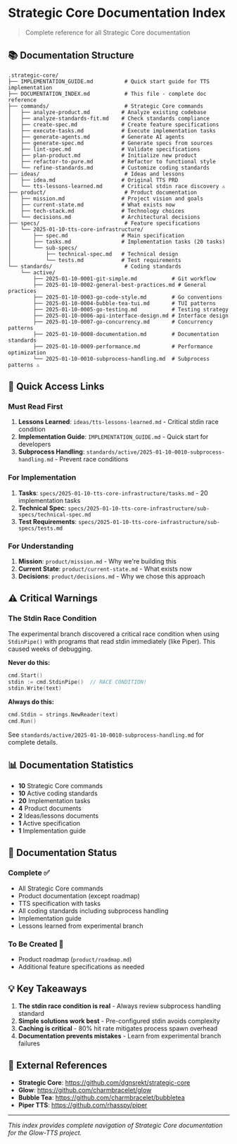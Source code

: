 # Strategic Core Documentation Index

> Complete reference for all Strategic Core documentation

## 📚 Documentation Structure

```
.strategic-core/
├── IMPLEMENTATION_GUIDE.md          # Quick start guide for TTS implementation
├── DOCUMENTATION_INDEX.md           # This file - complete doc reference
├── commands/                        # Strategic Core commands
│   ├── analyze-product.md          # Analyze existing codebase
│   ├── analyze-standards-fit.md    # Check standards compliance
│   ├── create-spec.md              # Create feature specifications
│   ├── execute-tasks.md            # Execute implementation tasks
│   ├── generate-agents.md          # Generate AI agents
│   ├── generate-spec.md            # Generate specs from sources
│   ├── lint-spec.md                # Validate specifications
│   ├── plan-product.md             # Initialize new product
│   ├── refactor-to-pure.md         # Refactor to functional style
│   └── refine-standards.md         # Customize coding standards
├── ideas/                           # Ideas and lessons
│   ├── idea.md                     # Original TTS PRD
│   └── tts-lessons-learned.md      # Critical stdin race discovery ⚠️
├── product/                         # Product documentation
│   ├── mission.md                  # Project vision and goals
│   ├── current-state.md            # What exists now
│   ├── tech-stack.md               # Technology choices
│   └── decisions.md                # Architectural decisions
├── specs/                           # Feature specifications
│   └── 2025-01-10-tts-core-infrastructure/
│       ├── spec.md                 # Main specification
│       ├── tasks.md                # Implementation tasks (20 tasks)
│       └── sub-specs/
│           ├── technical-spec.md   # Technical design
│           └── tests.md            # Test requirements
└── standards/                       # Coding standards
    └── active/
        ├── 2025-01-10-0001-git-simple.md           # Git workflow
        ├── 2025-01-10-0002-general-best-practices.md # General practices
        ├── 2025-01-10-0003-go-code-style.md        # Go conventions
        ├── 2025-01-10-0004-bubble-tea-tui.md       # TUI patterns
        ├── 2025-01-10-0005-go-testing.md           # Testing strategy
        ├── 2025-01-10-0006-api-interface-design.md # Interface design
        ├── 2025-01-10-0007-go-concurrency.md       # Concurrency patterns
        ├── 2025-01-10-0008-documentation.md        # Documentation standards
        ├── 2025-01-10-0009-performance.md          # Performance optimization
        └── 2025-01-10-0010-subprocess-handling.md  # Subprocess patterns ⚠️
```

## 🚀 Quick Access Links

### Must Read First
1. **Lessons Learned**: `ideas/tts-lessons-learned.md` - Critical stdin race condition
2. **Implementation Guide**: `IMPLEMENTATION_GUIDE.md` - Quick start for developers
3. **Subprocess Handling**: `standards/active/2025-01-10-0010-subprocess-handling.md` - Prevent race conditions

### For Implementation
1. **Tasks**: `specs/2025-01-10-tts-core-infrastructure/tasks.md` - 20 implementation tasks
2. **Technical Spec**: `specs/2025-01-10-tts-core-infrastructure/sub-specs/technical-spec.md`
3. **Test Requirements**: `specs/2025-01-10-tts-core-infrastructure/sub-specs/tests.md`

### For Understanding
1. **Mission**: `product/mission.md` - Why we're building this
2. **Current State**: `product/current-state.md` - What exists now
3. **Decisions**: `product/decisions.md` - Why we chose this approach

## ⚠️ Critical Warnings

### The Stdin Race Condition

The experimental branch discovered a critical race condition when using `StdinPipe()` with programs that read stdin immediately (like Piper). This caused weeks of debugging.

**Never do this:**
```go
cmd.Start()
stdin := cmd.StdinPipe()  // RACE CONDITION!
stdin.Write(text)
```

**Always do this:**
```go
cmd.Stdin = strings.NewReader(text)
cmd.Run()
```

See `standards/active/2025-01-10-0010-subprocess-handling.md` for complete details.

## 📊 Documentation Statistics

- **10** Strategic Core commands
- **10** Active coding standards
- **20** Implementation tasks
- **4** Product documents
- **2** Ideas/lessons documents
- **1** Active specification
- **1** Implementation guide

## 🔄 Documentation Status

### Complete ✅
- All Strategic Core commands
- Product documentation (except roadmap)
- TTS specification with tasks
- All coding standards including subprocess handling
- Implementation guide
- Lessons learned from experimental branch

### To Be Created 📝
- Product roadmap (`product/roadmap.md`)
- Additional feature specifications as needed

## 💡 Key Takeaways

1. **The stdin race condition is real** - Always review subprocess handling standard
2. **Simple solutions work best** - Pre-configured stdin avoids complexity
3. **Caching is critical** - 80% hit rate mitigates process spawn overhead
4. **Documentation prevents mistakes** - Learn from experimental branch failures

## 🔗 External References

- **Strategic Core**: https://github.com/dgnsrekt/strategic-core
- **Glow**: https://github.com/charmbracelet/glow
- **Bubble Tea**: https://github.com/charmbracelet/bubbletea
- **Piper TTS**: https://github.com/rhasspy/piper

---

*This index provides complete navigation of Strategic Core documentation for the Glow-TTS project.*